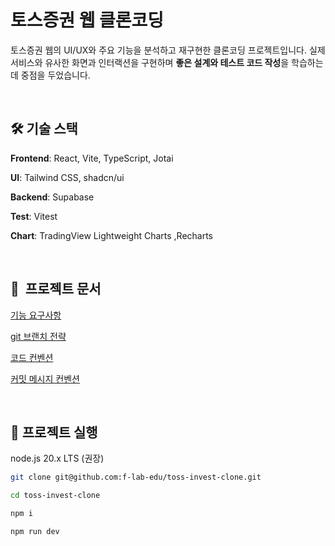 # 토스증권 웹 클론코딩

토스증권 웹의 UI/UX와 주요 기능을 분석하고 재구현한 클론코딩 프로젝트입니다.
실제 서비스와 유사한 화면과 인터랙션을 구현하며 **좋은 설계와 테스트 코드 작성**을 학습하는 데 중점을 두었습니다.

<br>

## 🛠 기술 스택

**Frontend**: React, Vite, TypeScript, Jotai

**UI**: Tailwind CSS, shadcn/ui

**Backend**: Supabase

**Test**: Vitest

**Chart**: TradingView Lightweight Charts ,Recharts

<br>

## 📑  프로젝트 문서
[기능 요구사항](https://github.com/f-lab-edu/toss-invest-clone/wiki/%EA%B8%B0%EB%8A%A5-%EC%9A%94%EA%B5%AC%EC%82%AC%ED%95%AD)

[git 브랜치 전략](https://github.com/f-lab-edu/toss-invest-clone/wiki/Git-%EB%B8%8C%EB%9E%9C%EC%B9%98-%EC%A0%84%EB%9E%B5)

[코드 컨벤션](https://github.com/f-lab-edu/toss-invest-clone/wiki/%EC%BD%94%EB%93%9C-%EC%BB%A8%EB%B2%A4%EC%85%98)

[커밋 메시지 컨벤션](https://github.com/f-lab-edu/toss-invest-clone/wiki/%EC%BB%A4%EB%B0%8B-%EB%A9%94%EC%8B%9C%EC%A7%80-%EC%BB%A8%EB%B2%A4%EC%85%98)

<br>

## 🚀 프로젝트 실행
node.js 20.x LTS (권장)
```bash
git clone git@github.com:f-lab-edu/toss-invest-clone.git

cd toss-invest-clone

npm i

npm run dev
```

<br>
